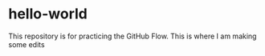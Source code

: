 # hello-world
This repository is for practicing the GitHub Flow.
This is where I am making some edits
